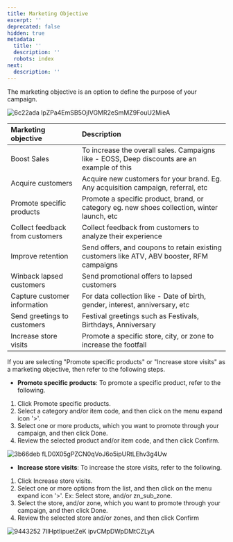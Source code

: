 ```yaml
---
title: Marketing Objective
excerpt: ''
deprecated: false
hidden: true
metadata:
  title: ''
  description: ''
  robots: index
next:
  description: ''
---
```

The marketing objective is an option to define the purpose of your campaign. 

![6c22ada lpZPa4EmSB5OjlVGMR2eSmMZ9FouU2MieA](https://files.readme.io/6c22ada-lpZPa4EmSB5OjlVGMR2eSmMZ9FouU2MieA.png)

| Marketing objective             | Description                                                                                 |
| :------------------------------ | :------------------------------------------------------------------------------------------ |
| Boost Sales                     | To increase the overall sales. Campaigns like - EOSS, Deep discounts are an example of this |
| Acquire customers               | Acquire new customers for your brand. Eg. Any acquisition campaign, referral, etc           |
| Promote specific products       | Promote a specific product, brand, or category eg. new shoes collection, winter launch, etc |
| Collect feedback from customers | Collect feedback from customers to analyze their experience                                 |
| Improve retention               | Send offers, and coupons to retain existing customers like ATV, ABV booster, RFM campaigns  |
| Winback lapsed customers        | Send promotional offers to lapsed customers                                                 |
| Capture customer information    | For data collection like - Date of birth, gender, interest, anniversary, etc                |
| Send greetings to customers     | Festival greetings such as Festivals, Birthdays, Anniversary                                |
| Increase store visits           | Promote a specific store, city, or zone to increase the footfall                            |

<Note title="Note">
If you are selecting "Promote specific products" or "Increase store visits" as a marketing objective, then refer to the following steps.
</Note>

* **Promote specific products**: To promote a specific product, refer to the following.

1. Click Promote specific products.
2. Select a category and/or item code, and then click on the menu expand icon '>'.
3. Select one or more products, which you want to promote through your campaign, and then click Done.
4. Review the selected product and/or item code, and then click Confirm.

![3b66deb fLD0X05gPZCN0qVoJ6o5ipURtLEhv3g4Uw](https://files.readme.io/3b66deb-fLD0X05gPZCN0qVoJ6o5ipURtLEhv3g4Uw.png)

* **Increase store visits**: To increase the store visits, refer to the following.

1. Click Increase store visits.
2. Select one or more options from the list, and then click on the menu expand icon '>'. Ex: Select store, and/or zn\_sub\_zone.
3. Select the store, and/or zone, which you want to promote through your campaign, and then click Done.
4. Review the selected store and/or zones, and then click Confirm

![9443252 7IlHptIipuetZeK  ipvCMpDWpDMtCZLyA](https://files.readme.io/9443252-7IlHptIipuetZeK__ipvCMpDWpDMtCZLyA.png)
